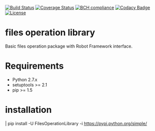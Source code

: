[![Build Status](https://travis-ci.org/wangliyao518/FilesOperationLibrary.svg?branch=master)](https://travis-ci.org/wangliyao518/FilesOperationLibrary)
[![Coverage Status](https://coveralls.io/repos/github/wangliyao518/FilesOperationLibrary/badge.svg?branch=master)](https://coveralls.io/github/wangliyao518/FilesOperationLibrary?branch=master)
[![BCH compliance](https://bettercodehub.com/edge/badge/wangliyao518/FilesOperationLibrary?branch=master)](https://bettercodehub.com/)
[![Codacy Badge](https://api.codacy.com/project/badge/Grade/355afc9110f34d549b7c08c33961827c)](https://www.codacy.com/app/mplichta/moler?utm_source=github.com&amp;utm_medium=referral&amp;utm_content=nokia/moler&amp;utm_campaign=Badge_Grade)
[![License](https://img.shields.io/badge/License-BSD%203--Clause-blue.svg)](./LICENSE)

files operation library
==================

Basic files operation package with Robot Framework interface.

Requirements
============

* Python 2.7.x
* setuptools >= 2.1
* pip >= 1.5


installation
=============================

| pip install -U FilesOperationLibrary -i https://pypi.python.org/simple/


